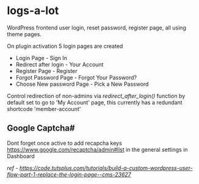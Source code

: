 # logs-a-lot
WordPress frontend user login, reset password, register page, all using theme pages.

On plugin activation 5 login pages are created

* Login Page - Sign In
* Redirect after login - Your Account
* Register Page - Register
* Forgot Password Page - Forgot Your Password?
* Choose New password Page - Pick a New Password

Control redirection of non-admins via _redirect_after_login()_ function by default set to go to 'My Account' page, this currently has a redundant shortcode 'member-account'

## Google Captcha#
Dont forget once active to add recapcha keys https://www.google.com/recaptcha/admin#list in the general settings in Dashboard



_ref - https://code.tutsplus.com/tutorials/build-a-custom-wordpress-user-flow-part-1-replace-the-login-page--cms-23627_
